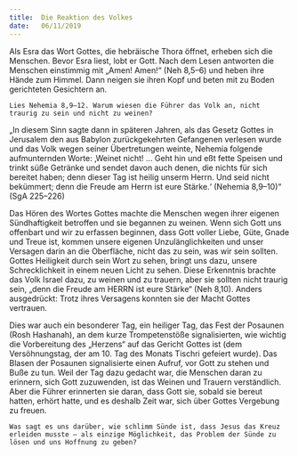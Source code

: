 ```yaml
---
title:  Die Reaktion des Volkes
date:   06/11/2019
---
```


Als Esra das Wort Gottes, die hebräische Thora öffnet, erheben sich die Menschen. Bevor Esra liest, lobt er Gott. Nach dem Lesen antworten die Menschen einstimmig mit „Amen! Amen!“ (Neh 8,5–6) und heben ihre Hände zum Himmel. Dann neigen sie ihren Kopf und beten mit zu Boden gerichteten Gesichtern an.

`Lies Nehemia 8,9–12. Warum wiesen die Führer das Volk an, nicht traurig zu sein und nicht zu weinen?`

„In diesem Sinn sagte dann in späteren Jahren, als das Gesetz Gottes in Jerusalem den aus Babylon zurückgekehrten Gefangenen verlesen wurde und das Volk wegen seiner Übertretungen weinte, Nehemia folgende aufmunternden Worte: ‚Weinet nicht! ... Geht hin und eßt fette Speisen und trinkt süße Getränke und sendet davon auch denen, die nichts für sich bereitet haben; denn dieser Tag ist heilig unserm Herrn. Und seid nicht bekümmert; denn die Freude am Herrn ist eure Stärke.‘ (Nehemia 8,9–10)“ (SgA 225–226)

Das Hören des Wortes Gottes machte die Menschen wegen ihrer eigenen Sündhaftigkeit betroffen und sie begannen zu weinen. Wenn sich Gott uns offenbart und wir zu erfassen beginnen, dass Gott voller Liebe, Güte, Gnade und Treue ist, kommen unsere eigenen Unzulänglichkeiten und unser Versagen darin an die Oberfläche, nicht das zu sein, was wir sein sollten. Gottes Heiligkeit durch sein Wort zu sehen, bringt uns dazu, unsere Schrecklichkeit in einem neuen Licht zu sehen. Diese Erkenntnis brachte das Volk Israel dazu, zu weinen und zu trauern, aber sie sollten nicht traurig sein, „denn die Freude am HERRN ist eure Stärke“ (Neh 8,10). Anders ausgedrückt: Trotz ihres Versagens konnten sie der Macht Gottes vertrauen.

Dies war auch ein besonderer Tag, ein heiliger Tag, das Fest der Posaunen (Rosh Hashanah), an dem kurze Trompetenstöße signalisierten, wie wichtig die Vorbereitung des „Herzens“ auf das Gericht Gottes ist (dem Versöhnungstag, der am 10. Tag des Monats Tischri gefeiert wurde). Das Blasen der Posaunen signalisierte einen Aufruf, vor Gott zu stehen und Buße zu tun. Weil der Tag dazu gedacht war, die Menschen daran zu erinnern, sich Gott zuzuwenden, ist das Weinen und Trauern verständlich. Aber die Führer erinnerten sie daran, dass Gott sie, sobald sie bereut hatten, erhört hatte, und es deshalb Zeit war, sich über Gottes Vergebung zu freuen.

`Was sagt es uns darüber, wie schlimm Sünde ist, dass Jesus das Kreuz erleiden musste – als einzige Möglichkeit, das Problem der Sünde zu lösen und uns Hoffnung zu geben?`
      